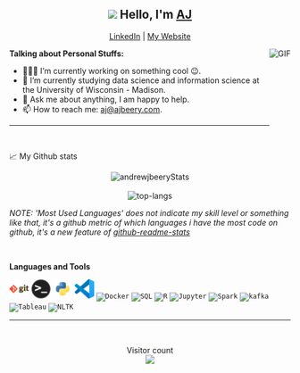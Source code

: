 <h2 align="center"><img src="https://media.giphy.com/media/hvRJCLFzcasrR4ia7z/giphy.gif" width="25px"> Hello, I'm <a href="https://github.com/andrewjbeery">AJ</a></h2>
<p align="center">
  <a href="https://www.linkedin.com/in/aj-beery/">LinkedIn</a> | 
  <a href="https://www.ajbeery.com/">My Website</a>
<!--   • <a href="https://www.instagram.com/shwetang_singh/">[Instagram](https://www.instagram.com/aj_beery/)</a> -->
</p>

<img align="right" height="150rem" alt="GIF" src="https://media4.giphy.com/media/RbDKaczqWovIugyJmW/200w.webp?cid=ecf05e47yrznhyd4w1cnwbe3hlilpmls3c0mrsymhdzmzp5z&rid=200w.webp" />

**Talking about Personal Stuffs:**

- 👨🏽‍💻  I’m currently working on something cool :wink:.
- 🌱  I’m currently studying data science and information science at the University of Wisconsin - Madison. 
- 💬  Ask me about anything, I am happy to help.
- 📫  How to reach me: aj@ajbeery.com.

***

 <br>

📈 My Github stats <br />
<p align="center">
  <img src="https://github-readme-stats.vercel.app/api?username=andrewjbeery&theme=dark&show_icons=true&rank_icon=github" alt="andrewjbeeryStats"  />  
  <br />
  <br />
  <img src="https://github-readme-stats.vercel.app/api/top-langs/?username=andrewjbeery&layout=normal&theme=dark" alt="top-langs" />
</p>

*NOTE: 'Most Used Languages' does not indicate my skill level or something like that, it's a github metric of which languages i have the most code on github, it's a new feature of [github-readme-stats](https://github.com/anuraghazra/github-readme-stats)*

<br>

**Languages and Tools**

<code><img height="35rem" src="https://raw.githubusercontent.com/github/explore/80688e429a7d4ef2fca1e82350fe8e3517d3494d/topics/git/git.png"></code>
<code><img height="35rem" src="https://raw.githubusercontent.com/github/explore/80688e429a7d4ef2fca1e82350fe8e3517d3494d/topics/terminal/terminal.png"></code>
<code><img height="35rem" src="https://raw.githubusercontent.com/github/explore/80688e429a7d4ef2fca1e82350fe8e3517d3494d/topics/python/python.png"></code>
<code><img alt="Visual Studio Code" height="35rem" src="https://raw.githubusercontent.com/github/explore/80688e429a7d4ef2fca1e82350fe8e3517d3494d/topics/visual-studio-code/visual-studio-code.png" /></code>
<code><img alt="Docker" height="35rem" src="https://cdn3.iconfinder.com/data/icons/social-media-2169/24/social_media_social_media_logo_docker-256.png" /></code>
<code><img alt="SQL" height="35rem" src="https://cdn3.iconfinder.com/data/icons/file-extension-11/512/sql-file-extension-format-digital-512.png" /></code>
<code><img alt="R" height="35rem" src="https://cdn4.iconfinder.com/data/icons/logos-and-brands/512/285_R_Project_logo-512.png" /></code>
<code><img alt="Jupyter" height="35rem" src="https://jupyter.org/assets/homepage/main-logo.svg" /></code>
<code><img alt="Spark" height="35rem" src="https://spark.apache.org/images/spark-logo-rev.svg" /></code>
<code><img alt="kafka" height="35rem" src="https://static-00.iconduck.com/assets.00/apache-icon-145x256-g55o8hnj.png" /></code>
<code><img alt="Tableau" height="35rem" src="https://cdn2.iconfinder.com/data/icons/mixd/512/3_tableau-512.png" /></code>
<code><img alt="NLTK" height="35rem" src="https://miro.medium.com/v2/resize:fit:1184/0*zKRz1UgqpOZ4bvuA" /></code>

***

<br />

<p align="center"> 
  Visitor count<br>
  <img src="https://profile-counter.glitch.me/andrewjbeery/count.svg" />
</p>
